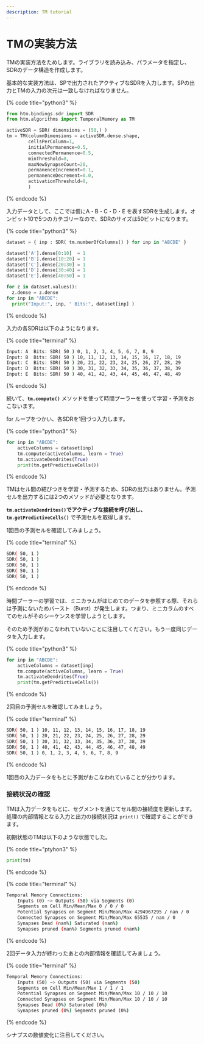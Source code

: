 ```yaml
---
description: TM tutorial
---
```


# TMの実装方法

TMの実装方法をためします。ライブラリを読み込み、パラメータを指定し、SDRのデータ構造を作成します。

基本的な実装方法は、SPで出力されたアクティブなSDRを入力します。SPの出力とTMの入力の次元は一致しなければなりません。

{% code title="python3" %}
```python
from htm.bindings.sdr import SDR
from htm.algorithms import TemporalMemory as TM

activeSDR = SDR( dimensions = (50,) )
tm = TM(columnDimensions = activeSDR.dense.shape,
        cellsPerColumn=1,
        initialPermanence=0.5,
        connectedPermanence=0.5,
        minThreshold=8,
        maxNewSynapseCount=20,
        permanenceIncrement=0.1,
        permanenceDecrement=0.0,
        activationThreshold=8,
        )
```
{% endcode %}

入力データとして、ここでは仮にA・B・C・D・E を表すSDRを生成します。オンビット10で5つのカテゴリーなので、SDRのサイズは50ビットになります。

{% code title="python3" %}
```python
dataset = { inp : SDR( tm.numberOfColumns() ) for inp in "ABCDE" }

dataset['A'].dense[0:10]  = 1 
dataset['B'].dense[10:20] = 1 
dataset['C'].dense[20:30] = 1
dataset['D'].dense[30:40] = 1 
dataset['E'].dense[40:50] = 1 

for z in dataset.values():
  z.dense = z.dense
for inp in "ABCDE":
  print("Input:", inp, " Bits:", dataset[inp] )
```
{% endcode %}

入力の各SDRは以下のようになります。

{% code title="terminal" %}
```bash
Input: A  Bits: SDR( 50 ) 0, 1, 2, 3, 4, 5, 6, 7, 8, 9
Input: B  Bits: SDR( 50 ) 10, 11, 12, 13, 14, 15, 16, 17, 18, 19
Input: C  Bits: SDR( 50 ) 20, 21, 22, 23, 24, 25, 26, 27, 28, 29
Input: D  Bits: SDR( 50 ) 30, 31, 32, 33, 34, 35, 36, 37, 38, 39
Input: E  Bits: SDR( 50 ) 40, 41, 42, 43, 44, 45, 46, 47, 48, 49
```
{% endcode %}

続いて、**`tm.compute()`** メソッドを使って時間プーラーを使って学習・予測をおこないます。

for ループをつかい、各SDRを1回づつ入力します。

{% code title="python3" %}
```python
for inp in "ABCDE": 
    activeColumns = dataset[inp]
    tm.compute(activeColumns, learn = True)
    tm.activateDendrites(True)
    print(tm.getPredictiveCells())
```
{% endcode %}

TMはセル間の結びつきを学習・予測するため、SDRの出力はありません。予測セルを出力するには2つのメソッドが必要となります。

**`tm.activateDendrites()`**でアクティブな接続を呼び出し、**`tm.getPredictiveCells()`** で予測セルを取得します。

1回目の予測セルを確認してみましょう。

{% code title="terminal" %}
```bash
SDR( 50, 1 )
SDR( 50, 1 )
SDR( 50, 1 )
SDR( 50, 1 )
SDR( 50, 1 )
```
{% endcode %}

時間プーラーの学習では、ミニカラムがはじめてのデータを参照する際、それらは予測にないためバースト（Burst）が発生します。つまり、ミニカラムのすべてのセルがそのシーケンスを学習しようとします。

そのため予測がおこなわれていないことに注目してください。もう一度同じデータを入力します。

{% code title="python3" %}
```python
for inp in "ABCDE": 
    activeColumns = dataset[inp]
    tm.compute(activeColumns, learn = True)
    tm.activateDendrites(True)
    print(tm.getPredictiveCells())
```
{% endcode %}

2回目の予測セルを確認してみましょう。

{% code title="terminal" %}
```bash
SDR( 50, 1 ) 10, 11, 12, 13, 14, 15, 16, 17, 18, 19
SDR( 50, 1 ) 20, 21, 22, 23, 24, 25, 26, 27, 28, 29
SDR( 50, 1 ) 30, 31, 32, 33, 34, 35, 36, 37, 38, 39
SDR( 50, 1 ) 40, 41, 42, 43, 44, 45, 46, 47, 48, 49
SDR( 50, 1 ) 0, 1, 2, 3, 4, 5, 6, 7, 8, 9
```
{% endcode %}

1回目の入力データをもとに予測がおこなわれていることが分かります。

### 接続状況の確認

TMは入力データをもとに、セグメントを通じてセル間の接続度を更新します。処理の内部情報となる入力と出力の接続状況は `print()` で確認することができます。

初期状態のTMは以下のような状態でした。

{% code title="ptyhon3" %}
```python
print(tm)
```
{% endcode %}

{% code title="terminal" %}
```bash
Temporal Memory Connections:
    Inputs (0) ~> Outputs (50) via Segments (0)
    Segments on Cell Min/Mean/Max 0 / 0 / 0
    Potential Synapses on Segment Min/Mean/Max 4294967295 / nan / 0
    Connected Synapses on Segment Min/Mean/Max 65535 / nan / 0
    Synapses Dead (nan%) Saturated (nan%)
    Synapses pruned (nan%) Segments pruned (nan%)
```
{% endcode %}

2回データ入力が終わったあとの内部情報を確認してみましょう。

{% code title="terminal" %}
```bash
Temporal Memory Connections:
    Inputs (50) ~> Outputs (50) via Segments (50)
    Segments on Cell Min/Mean/Max 1 / 1 / 1
    Potential Synapses on Segment Min/Mean/Max 10 / 10 / 10
    Connected Synapses on Segment Min/Mean/Max 10 / 10 / 10
    Synapses Dead (0%) Saturated (0%)
    Synapses pruned (0%) Segments pruned (0%)
```
{% endcode %}

シナプスの数値変化に注目してください。

